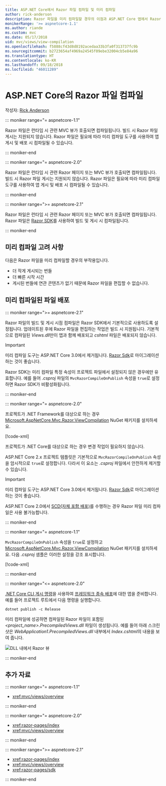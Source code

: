 ```yaml
---
title: ASP.NET Core에서 Razor 파일 컴파일 및 미리 컴파일
author: rick-anderson
description: Razor 파일을 미리 컴파일할 경우의 이점과 ASP.NET Core 앱에서 Razor 파일 미리 컴파일을 구현하는 방법에 대해 알아보세요.
monikerRange: '>= aspnetcore-1.1'
ms.author: riande
ms.custom: mvc
ms.date: 05/17/2018
uid: mvc/views/view-compilation
ms.openlocfilehash: f5888cf43d8d8192acedaa33b3fa0f313737fc9b
ms.sourcegitcommit: b2723654af4969a24545f09ebe32004cb5e84a96
ms.translationtype: HT
ms.contentlocale: ko-KR
ms.lasthandoff: 09/18/2018
ms.locfileid: "46011289"
---
```

# <a name="razor-file-compilation-in-aspnet-core"></a>ASP.NET Core의 Razor 파일 컴파일

작성자: [Rick Anderson](https://twitter.com/RickAndMSFT)

::: moniker range="= aspnetcore-1.1"

Razor 파일은 런타임 시 관련 MVC 뷰가 호출되면 컴파일됩니다. 빌드 시 Razor 파일 게시는 지원되지 않습니다. Razor 파일은 필요에 따라 미리 컴파일 도구를 사용하여 앱 게시 및 배포 시 컴파일될 수 있습니다.

::: moniker-end

::: moniker range="= aspnetcore-2.0"

Razor 파일은 런타임 시 관련 Razor 페이지 또는 MVC 뷰가 호출되면 컴파일됩니다. 빌드 시 Razor 파일 게시는 지원되지 않습니다. Razor 파일은 필요에 따라 미리 컴파일 도구를 사용하여 앱 게시 및 배포 시 컴파일될 수 있습니다.

::: moniker-end

::: moniker range=">= aspnetcore-2.1"

Razor 파일은 런타임 시 관련 Razor 페이지 또는 MVC 뷰가 호출되면 컴파일됩니다. Razor 파일은 [Razor SDK](xref:razor-pages/sdk)를 사용하여 빌드 및 게시 시 컴파일됩니다.

::: moniker-end

## <a name="precompilation-considerations"></a>미리 컴파일 고려 사항

다음은 Razor 파일을 미리 컴파일할 경우의 부작용입니다.

* 더 작게 게시되는 번들
* 더 빠른 시작 시간
* 게시된 번들에 연관 콘텐츠가 없기 때문에 Razor 파일을 편집할 수 없습니다.

## <a name="deploy-precompiled-files"></a>미리 컴파일된 파일 배포

::: moniker range=">= aspnetcore-2.1"

Razor 파일의 빌드 및 게시 시점 컴파일은 Razor SDK에서 기본적으로 사용하도록 설정됩니다. 업데이트된 후에 Razor 파일을 편집하는 작업은 빌드 시 지원됩니다. 기본적으로 컴파일된 *Views.dll*만이 앱과 함께 배포되고 *cshtml* 파일은 배포되지 않습니다.

> [!IMPORTANT]
> 미리 컴파일 도구는 ASP.NET Core 3.0에서 제거됩니다. [Razor Sdk](xref:razor-pages/sdk)로 마이그레이션하는 것이 좋습니다.
>
> Razor SDK는 미리 컴파일 특정 속성이 프로젝트 파일에서 설정되지 않은 경우에만 유효합니다. 예를 들어 *.csproj* 파일의 `MvcRazorCompileOnPublish` 속성을 `true`로 설정하면 Razor SDK가 비활성화됩니다.

::: moniker-end

::: moniker range="= aspnetcore-2.0"

프로젝트가 .NET Framework를 대상으로 하는 경우 [Microsoft.AspNetCore.Mvc.Razor.ViewCompilation](https://www.nuget.org/packages/Microsoft.AspNetCore.Mvc.Razor.ViewCompilation/) NuGet 패키지를 설치하세요.

[!code-xml[](view-compilation/sample/DotNetFrameworkProject.csproj?name=snippet_ViewCompilationPackage)]

프로젝트가 .NET Core를 대상으로 하는 경우 변경 작업이 필요하지 않습니다.

ASP.NET Core 2.x 프로젝트 템플릿은 기본적으로 `MvcRazorCompileOnPublish` 속성을 암시적으로 `true`로 설정합니다. 다라서 이 요소는 *.csproj* 파일에서 안전하게 제거할 수 있습니다.

> [!IMPORTANT]
> 미리 컴파일 도구는 ASP.NET Core 3.0에서 제거됩니다. [Razor Sdk](xref:razor-pages/sdk)로 마이그레이션하는 것이 좋습니다.
>
> ASP.NET Core 2.0에서 [SCD(자체 포함 배포)](/dotnet/core/deploying/#self-contained-deployments-scd)를 수행하는 경우 Razor 파일 미리 컴파일은 사용 불가능합니다.

::: moniker-end

::: moniker range="= aspnetcore-1.1"

`MvcRazorCompileOnPublish` 속성을 `true`로 설정하고 [Microsoft.AspNetCore.Mvc.Razor.ViewCompilation](https://www.nuget.org/packages/Microsoft.AspNetCore.Mvc.Razor.ViewCompilation/) NuGet 패키지를 설치하세요. 다음 *.csproj* 샘플은 이러한 설정을 강조 표시합니다.

[!code-xml[](view-compilation/sample/MvcRazorCompileOnPublish.csproj?highlight=4,10)]

::: moniker-end

::: moniker range="<= aspnetcore-2.0"

[.NET Core CLI 게시 명령](/dotnet/core/tools/dotnet-publish)을 사용하여 [프레임워크 종속 배포](/dotnet/core/deploying/#framework-dependent-deployments-fdd)에 대한 앱을 준비합니다. 예를 들어 프로젝트 루트에서 다음 명령을 실행합니다.

```console
dotnet publish -c Release
```

미리 컴파일에 성공하면 컴파일된 Razor 파일이 포함된 *<project_name>.PrecompiledViews.dll* 파일이 생성됩니다. 예를 들어 아래 스크린샷은 *WebApplication1.PrecompiledViews.dll* 내부에서 *Index.cshtml*의 내용을 보여 줍니다.

![DLL 내에서 Razor 뷰](view-compilation/_static/razor-views-in-dll.png)

::: moniker-end

## <a name="additional-resources"></a>추가 자료

::: moniker range="= aspnetcore-1.1"

* <xref:mvc/views/overview>

::: moniker-end

::: moniker range="= aspnetcore-2.0"

* <xref:razor-pages/index>
* <xref:mvc/views/overview>

::: moniker-end

::: moniker range=">= aspnetcore-2.1"

* <xref:razor-pages/index>
* <xref:mvc/views/overview>
* <xref:razor-pages/sdk>

::: moniker-end
